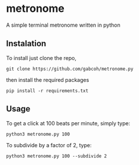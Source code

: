 # metronome
A simple terminal metronome written in python
## Instalation
To install just clone the repo,

`git clone https://github.com/gabcoh/metronome.py`

then install the required packages

`pip install -r requirements.txt`

## Usage
To get a click at 100 beats per minute, simply type:

`python3 metronome.py 100`

To subdivide by a factor of 2, type:

`python3 metronome.py 100 --subdivide 2`
